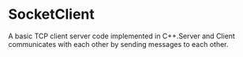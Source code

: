 # SocketClient

A basic TCP client server code implemented in C++.Server and Client communicates with each other by sending messages to each other.

